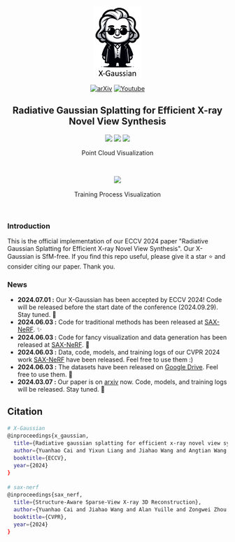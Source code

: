 &nbsp;

<div align="center">

<p align="center"> <img src="3d_demo/logo.png" width="110px"> </p>

[![arXiv](https://img.shields.io/badge/paper-arxiv-179bd3)](https://arxiv.org/abs/2403.04116)
[![Youtube](https://img.shields.io/badge/video-youtube-red)](https://www.youtube.com/watch?v=gDVf_Ngeghg)

<h2> Radiative Gaussian Splatting for Efficient X-ray Novel View Synthesis </h2> 


<img src="3d_demo/teapot.gif" style="height:200px" /> 

<img src="3d_demo/foot.gif" style="height:160px" /> 

<img src="3d_demo/bonsai.gif" style="height:200px" /> 

Point Cloud Visualization

&nbsp;

<img src="3d_demo/training_process.gif" style="height:200px" /> 

Training Process Visualization

</div>


&nbsp;


### Introduction
This is the official implementation of our ECCV 2024 paper "Radiative Gaussian Splatting for Efficient X-ray Novel View Synthesis". Our X-Gaussian is SfM-free. If you find this repo useful, please give it a star ⭐ and consider citing our paper. Thank you.


### News
- **2024.07.01 :** Our X-Gaussian has been accepted by ECCV 2024! Code will be released before the start date of the conference (2024.09.29). Stay tuned. 🚀
- **2024.06.03 :** Code for traditional methods has been released at [SAX-NeRF](https://github.com/caiyuanhao1998/SAX-NeRF). ✨
- **2024.06.03 :** Code for fancy visualization and data generation has been released at [SAX-NeRF](https://github.com/caiyuanhao1998/SAX-NeRF). 🚀
- **2024.06.03 :** Data, code, models, and training logs of our CVPR 2024 work [SAX-NeRF](https://github.com/caiyuanhao1998/SAX-NeRF) have been released. Feel free to use them :)
- **2024.06.03 :** The datasets have been released on [Google Drive](https://drive.google.com/drive/folders/1SlneuSGkhk0nvwPjxxnpBCO59XhjGGJX?usp=sharing). Feel free to use them. 🚀
- **2024.03.07 :** Our paper is on [arxiv](https://arxiv.org/abs/2403.04116) now. Code, models, and training logs will be released. Stay tuned. 💫



## Citation
```sh
# X-Gaussian
@inproceedings{x_gaussian,
  title={Radiative gaussian splatting for efficient x-ray novel view synthesis},
  author={Yuanhao Cai and Yixun Liang and Jiahao Wang and Angtian Wang and Yulun Zhang and Xiaokang Yang and Zongwei Zhou and Alan Yuille},
  booktitle={ECCV},
  year={2024}
}

# sax-nerf
@inproceedings{sax_nerf,
  title={Structure-Aware Sparse-View X-ray 3D Reconstruction},
  author={Yuanhao Cai and Jiahao Wang and Alan Yuille and Zongwei Zhou and Angtian Wang},
  booktitle={CVPR},
  year={2024}
}
```
